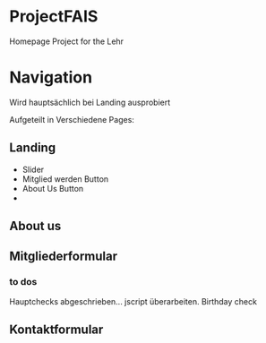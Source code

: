 # ProjectFAIS
Homepage Project for the Lehr

# Navigation
Wird hauptsächlich bei Landing ausprobiert

Aufgeteilt in Verschiedene Pages:
## Landing
* Slider
* Mitglied werden Button
* About Us Button
* 

## About us


## Mitgliederformular

### to dos
Hauptchecks abgeschrieben...
jscript überarbeiten.
Birthday check

## Kontaktformular